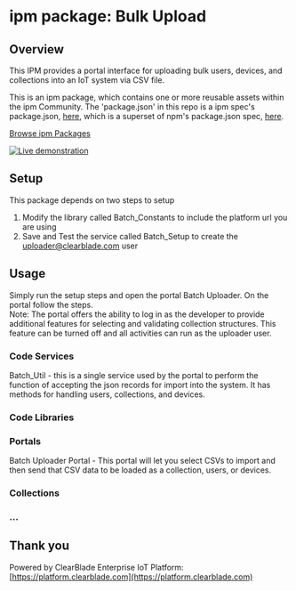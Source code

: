 
# ipm package: Bulk Upload

## Overview

This IPM provides a portal interface for uploading bulk users, devices, and collections into an IoT system via CSV file.

This is an ipm package, which contains one or more reusable assets within the ipm Community. The 'package.json' in this repo is a ipm spec's package.json, [here](https://docs.clearblade.com/v/3/6-ipm/spec), which is a superset of npm's package.json spec, [here](https://docs.npmjs.com/files/package.json).

[Browse ipm Packages](https://ipm.clearblade.com)

[![Live demonstration](https://img.youtube.com/vi/GYXKtiDj_pc/0.jpg)](https://www.youtube.com/watch?v=GYXKtiDj_pc)

## Setup

This package depends on two steps to setup
1.  Modify the library called Batch_Constants to include the platform url you are using
2.  Save and Test the service called Batch_Setup to create the uploader@clearblade.com user


## Usage

Simply run the setup steps and open the portal Batch Uploader.  On the portal follow the steps.  
Note: The portal offers the ability to log in as the developer to provide additional features for selecting and validating collection structures.  This feature can be turned off and all activities can run as the uploader user.

### Code Services
Batch_Util - this is a single service used by the portal to perform the function of accepting the json records for import into the system.  It has methods for handling users, collections, and devices.

### Code Libraries

### Portals
Batch Uploader Portal - This portal will let you select CSVs to import and then send that CSV data to be loaded as a collection, users, or devices.

### Collections

### ...

## Thank you

Powered by ClearBlade Enterprise IoT Platform: [https://platform.clearblade.com](https://platform.clearblade.com)
